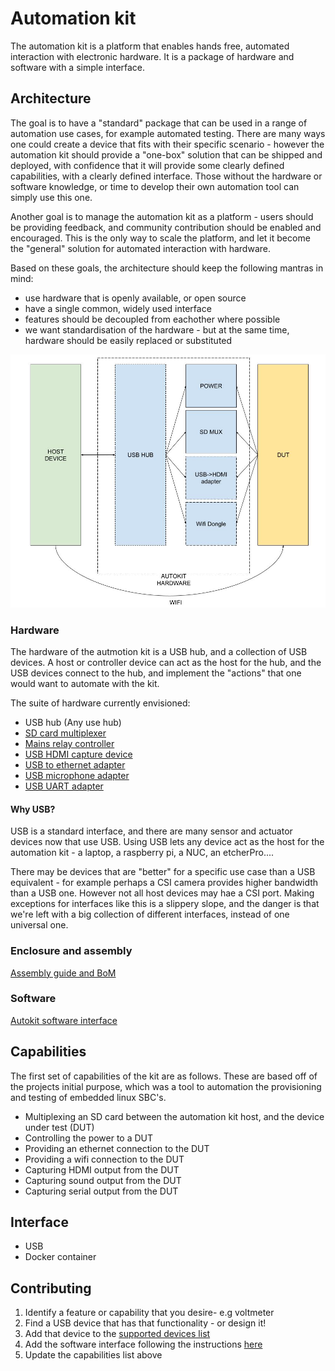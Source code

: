 # Automation kit

The automation kit is a platform that enables hands free, automated interaction with electronic hardware. It is a package of hardware and software with a simple interface.

## Architecture

The goal is to have a "standard" package that can be used in a range of automation use cases, for example automated testing. There are many ways one could create a device that fits with their specific scenario - however the automation kit should provide a "one-box" solution that can be shipped and deployed, with confidence that it will provide some clearly defined capabilities, with a clearly defined interface. Those without the hardware or software knowledge, or time to develop their own automation tool can simply use this one. 

Another goal is to manage the automation kit as a platform - users should be providing feedback, and community contribution should be enabled and encouraged. This is the only way to scale the platform, and let it become the "general" solution for automated interaction with hardware.

Based on these goals, the architecture should keep the following mantras in mind:

- use hardware that is openly available, or open source
- have a single common, widely used interface
- features should be decoupled from eachother where possible
- we want standardisation of the hardware - but at the same time, hardware should be easily replaced or substituted

![block-diagram](./docs/images/arch.jpg?raw=true)

### Hardware

The hardware of the autmotion kit is a USB hub, and a collection of USB devices. A host or controller device can act as the host for the hub, and the USB devices connect to the hub, and implement the "actions" that one would want to automate with the kit.

The suite of hardware currently envisioned:
- USB hub (Any use hub)
- [SD card multiplexer](https://github.com/balena-io-hardware/autokit-sd-mux) 
- [Mains relay controller](https://github.com/balena-io-hardware/autokit-relay)
- [USB HDMI capture device](https://www.amazon.co.uk/dp/B093D6824V/ref=sspa_dk_detail_3?psc=1&pd_rd_i=B093D6824V&pd_rd_w=MhHqo&content-id=amzn1.sym.1d17a7d9-68f2-46c6-a55b-f888c57f8c2e&pf_rd_p=1d17a7d9-68f2-46c6-a55b-f888c57f8c2e&pf_rd_r=3KSV1G8M649W5X9N7X52&pd_rd_wg=pxzYg&pd_rd_r=4254f3c1-ea0e-4e47-aebf-22eccee1f69d&s=electronics&sp_csd=d2lkZ2V0TmFtZT1zcF9kZXRhaWw&spLa=ZW5jcnlwdGVkUXVhbGlmaWVyPUEySEsyQUxEVUVWR1Q2JmVuY3J5cHRlZElkPUEwNTgyNzc4MkVaTUZITDBEVkdBSSZlbmNyeXB0ZWRBZElkPUEwMzA5NzQ1MlZYMkVCWEM3RTRXVCZ3aWRnZXROYW1lPXNwX2RldGFpbCZhY3Rpb249Y2xpY2tSZWRpcmVjdCZkb05vdExvZ0NsaWNrPXRydWU=)
- [USB to ethernet adapter](https://www.amazon.co.uk/AmazonBasics-1000-Gigabit-Ethernet-Adapter/dp/B00M77HMU0)
- [USB microphone adapter](https://www.amazon.co.uk/gp/product/B00IRVQ0F8/ref=ppx_yo_dt_b_asin_title_o06_s00?ie=UTF8&psc=1)
- [USB UART adapter](https://ftdichip.com/products/ttl-232r-3v3/)


#### Why USB?

USB is a standard interface, and there are many sensor and actuator devices now that use USB. Using USB lets any device act as the host for the automation kit - a laptop, a raspberry pi, a NUC, an etcherPro....

There may be devices that are "better" for a specific use case than a USB equivalent - for example perhaps a CSI camera provides higher bandwidth than a USB one. However not all host devices may hae a CSI port. Making exceptions for interfaces like this is a slippery slope, and the danger is that we're left with a big collection of different interfaces, instead of one universal one. 

### Enclosure and assembly

[Assembly guide and BoM](https://github.com/balena-io-hardware/autokit-assembly)

### Software

[Autokit software interface](https://github.com/balena-io-hardware/autokit-sw)

## Capabilities

The first set of capabilities of the kit are as follows. These are based off of the projects initial purpose, which was a tool to automation the provisioning and testing of embedded linux SBC's.

- Multiplexing an SD card between the automation kit host, and the device under test (DUT)
- Controlling the power to a DUT
- Providing an ethernet connection to the DUT
- Providing a wifi connection to the DUT
- Capturing HDMI output from the DUT
- Capturing sound output from the DUT
- Capturing serial output from the DUT

## Interface

- USB
- Docker container

## Contributing

1. Identify a feature or capability that you desire- e.g voltmeter
2. Find a USB device that has that functionality - or design it!
3. Add that device to the [supported devices list](https://github.com/balena-io-hardware/autokit-assembly)
4. Add the software interface following the instructions [here](https://github.com/balena-io-hardware/autokit-sw)
5. Update the capabilities list above
